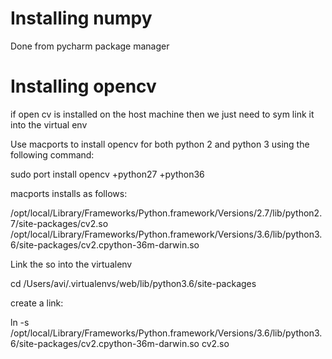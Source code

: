# Installing numpy
Done from pycharm package manager

# Installing opencv

if open cv is installed on the host machine then we just need to sym link it into the virtual env


Use macports to install opencv for both python 2 and python 3 using the following command:

sudo port install opencv +python27 +python36


macports installs as follows:

/opt/local/Library/Frameworks/Python.framework/Versions/2.7/lib/python2.7/site-packages/cv2.so
/opt/local/Library/Frameworks/Python.framework/Versions/3.6/lib/python3.6/site-packages/cv2.cpython-36m-darwin.so


Link the so into the virtualenv

cd /Users/avi/.virtualenvs/web/lib/python3.6/site-packages

create a link:

ln -s /opt/local/Library/Frameworks/Python.framework/Versions/3.6/lib/python3.6/site-packages/cv2.cpython-36m-darwin.so cv2.so





